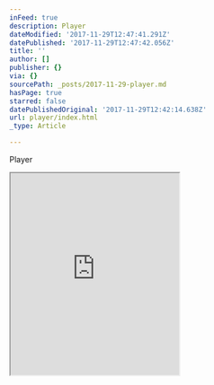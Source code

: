 ```yaml
---
inFeed: true
description: Player
dateModified: '2017-11-29T12:47:41.291Z'
datePublished: '2017-11-29T12:47:42.056Z'
title: ''
author: []
publisher: {}
via: {}
sourcePath: _posts/2017-11-29-player.md
hasPage: true
starred: false
datePublishedOriginal: '2017-11-29T12:42:14.638Z'
url: player/index.html
_type: Article

---
```

Player

<iframe src="https://the-grid.github.io/ed-userhtml/?g=eJxtkN1uwyAMRl8lQsouS1q0n2yl054komAKEomRDYv29svIxdRplz46_mR_5-jJzNCt0ZWgxXEYetEFiLdQtFDDIDq2hCnF5abFgqJr-hXJAe2AyWoRSsn8KuV6YKyLswmrO1icZU7mC0i-V0q6Sb36kNLk-J-YIheW6uXpqB6fx9ODmfObxYSk-5PyVz_6sTFTC04_C7pQhYZCdDARJFPAaW8S75gDrtMWP8NS-NduuPL2wj0iyLid8DeggLlzPyNXk9osLme5V3j5Bv8Gd3o" height="360" style=""></iframe>